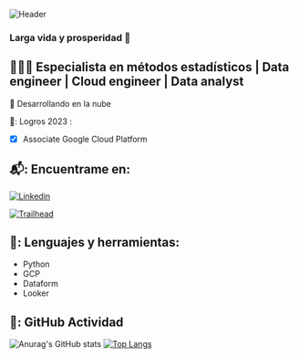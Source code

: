 ![Header](https://github.com/alvaro-alvarez-glez/icons/blob/main/bakground.jpg "Header")

### Larga vida y prosperidad :vulcan_salute:

## :man_technologist::briefcase: Especialista en métodos estadísticos | Data engineer | Cloud engineer | Data analyst

🌱 Desarrollando en la nube

🎯: Logros 2023 :
- [x] Associate Google Cloud Platform

## 📬: Encuentrame en:
[![Linkedin][2.2]][2]

[![Trailhead][1.2]][1]  



<!-- Icons -->
[1.2]: https://github.com/alvaro-alvarez-glez/icons/blob/main/salesforce.png
[2.2]: https://github.com/alvaro-alvarez-glez/icons/blob/main/linkedin.png

<!-- Links to your social media accounts -->
[1]: https://trailblazer.me/id/alvaroez
[2]: https://linkedin.com/in/alvaro-alvarez-glez

## 🔧: Lenguajes y herramientas:
- Python
- GCP
- Dataform
- Looker

## 🚦: GitHub Actividad

![Anurag's GitHub stats](https://github-readme-stats.vercel.app/api?username=alvaro-alvarez-glez&show_icons=true)
[![Top Langs](https://github-readme-stats.vercel.app/api/top-langs/?username=alvaro-alvarez-glez)](https://github.com/anuraghazra/github-readme-stats)
